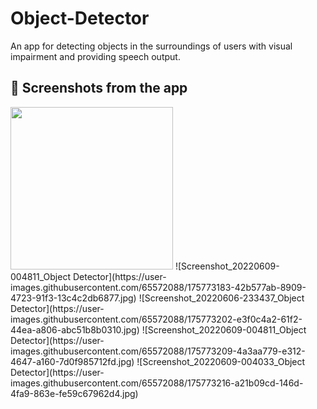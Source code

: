 # Object-Detector
An app for detecting objects in the surroundings of users with visual impairment and providing speech output.

## :camera_flash: Screenshots from the app

<img src="https://user-images.githubusercontent.com/65572088/175773183-42b577ab-8909-4723-91f3-13c4c2db6877.jpg" width="260">
![Screenshot_20220609-004811_Object Detector](https://user-images.githubusercontent.com/65572088/175773183-42b577ab-8909-4723-91f3-13c4c2db6877.jpg)
![Screenshot_20220606-233437_Object Detector](https://user-images.githubusercontent.com/65572088/175773202-e3f0c4a2-61f2-44ea-a806-abc51b8b0310.jpg)
![Screenshot_20220609-004811_Object Detector](https://user-images.githubusercontent.com/65572088/175773209-4a3aa779-e312-4647-a160-7d0f985712fd.jpg)
![Screenshot_20220609-004033_Object Detector](https://user-images.githubusercontent.com/65572088/175773216-a21b09cd-146d-4fa9-863e-fe59c67962d4.jpg)
